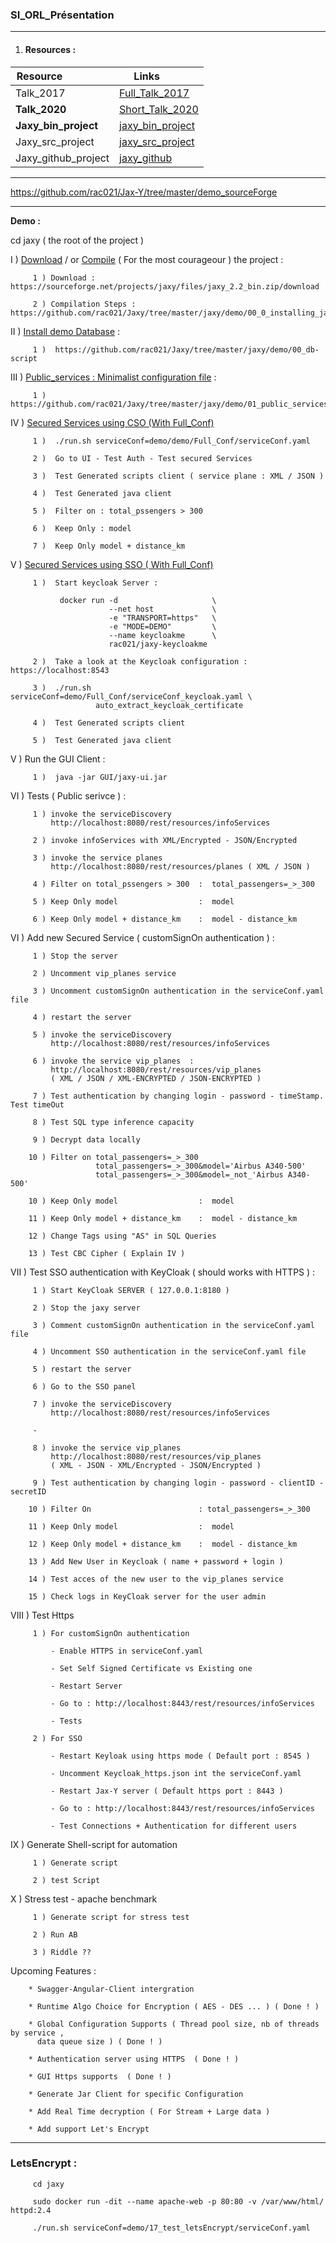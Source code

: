 ### SI_ORL_Présentation

--------------------------------------

1. #### Resources :

| Resource  &nbsp;&nbsp;&nbsp;&nbsp;&nbsp;&nbsp;&nbsp;&nbsp;&nbsp;&nbsp;&nbsp;&nbsp;&nbsp;&nbsp;&nbsp;&nbsp;  |  Links &nbsp;&nbsp;&nbsp;&nbsp;&nbsp;&nbsp;&nbsp;&nbsp; |
|-----------|---------------|
|  Talk_2017  |  [Full_Talk_2017](https://github.com/rac021/Jax-Y/blob/master/demo_sourceForge/Talk_PasSageEnSeine/Jax-Y.pdf)              | -- | -- |
|  **Talk_2020**  |  [Short_Talk_2020](https://github.com/rac021/Jaxy/blob/master/docs/talk/Jaxy.pdf) | -- | -- |
|  **Jaxy_bin_project**  |  [jaxy_bin_project](https://sourceforge.net/projects/jaxy/files/jaxy_2.2_bin.zip/download) | -- | -- |
|  Jaxy_src_project  |  [jaxy_src_project](https://sourceforge.net/projects/jaxy/files/Jaxy_2.2_src.zip/download) | -- | -- |
|  Jaxy_github_project |  [jaxy_github](https://github.com/rac021/Jaxy) | -- | -- |


--------------------------------------

https://github.com/rac021/Jax-Y/tree/master/demo_sourceForge

--------------------------------------

 **Demo :** 
 
 cd jaxy ( the root of the project )
 
 I )   [Download](https://sourceforge.net/projects/jaxy/files/jaxy_2.2_bin.zip/download) / or [Compile](https://github.com/rac021/Jaxy/tree/master/jaxy/demo/00_0_installing_jaxy) ( For the most courageour ) the project :
 
         1 ) Download : https://sourceforge.net/projects/jaxy/files/jaxy_2.2_bin.zip/download
         
         2 ) Compilation Steps : https://github.com/rac021/Jaxy/tree/master/jaxy/demo/00_0_installing_jaxy
 
 II )   [Install demo Database](https://github.com/rac021/Jaxy/tree/master/jaxy/demo/00_db-script) :
 
         1 )  https://github.com/rac021/Jaxy/tree/master/jaxy/demo/00_db-script 
       
       
 III )  [Public_services : Minimalist configuration file](https://github.com/rac021/Jaxy/tree/master/jaxy/demo/01_public_services) :
  
         1 )  https://github.com/rac021/Jaxy/tree/master/jaxy/demo/01_public_services
       
 
 IV )  [Secured Services using CSO (With Full_Conf)](https://github.com/rac021/Jaxy/tree/master/jaxy/demo/Full_Conf)
 
         1 )  ./run.sh serviceConf=demo/demo/Full_Conf/serviceConf.yaml
 
         2 )  Go to UI - Test Auth - Test secured Services
         
         3 )  Test Generated scripts client ( service plane : XML / JSON )
        
         4 )  Test Generated java client 
        
         5 )  Filter on : total_pssengers > 300 
         
         6 )  Keep Only : model 
         
         7 )  Keep Only model + distance_km 
         
 
 V )   [Secured Services using SSO ( With Full_Conf)](https://github.com/rac021/Jaxy/tree/master/jaxy/demo/Full_Conf)
 
         1 )  Start keycloak Server :
         
               docker run -d                     \
                          --net host             \
                          -e "TRANSPORT=https"   \
                          -e "MODE=DEMO"         \
                          --name keycloakme      \
                          rac021/jaxy-keycloakme                         
         
         2 )  Take a look at the Keycloak configuration : https://localhost:8543
         
         3 )  ./run.sh serviceConf=demo/Full_Conf/serviceConf_keycloak.yaml \
                       auto_extract_keycloak_certificate
 
         4 )  Test Generated scripts client
         
         5 )  Test Generated java client         
                  
         
 V  )  Run the GUI Client :
        
         1 )  java -jar GUI/jaxy-ui.jar
       
        
 VI  ) Tests ( Public serivce ) :
 
         1 ) invoke the serviceDiscovery     
             http://localhost:8080/rest/resources/infoServices
         
         2 ) invoke infoServices with XML/Encrypted - JSON/Encrypted
         
         3 ) invoke the service planes        
             http://localhost:8080/rest/resources/planes ( XML / JSON )

         4 ) Filter on total_pssengers > 300  :  total_passengers=_>_300  
         
         5 ) Keep Only model                  :  model
         
         6 ) Keep Only model + distance_km    :  model - distance_km
       

 VI ) Add new Secured Service ( customSignOn authentication ) :
 
         1 ) Stop the server
         
         2 ) Uncomment vip_planes service
         
         3 ) Uncomment customSignOn authentication in the serviceConf.yaml file
                  
         4 ) restart the server 
         
         5 ) invoke the serviceDiscovery    
             http://localhost:8080/rest/resources/infoServices
         
         6 ) invoke the service vip_planes  : 
             http://localhost:8080/rest/resources/vip_planes 
             ( XML / JSON / XML-ENCRYPTED / JSON-ENCRYPTED )
         
         7 ) Test authentication by changing login - password - timeStamp. Test timeOut 
          
         8 ) Test SQL type inference capacity

         9 ) Decrypt data locally 
         
        10 ) Filter on total_passengers=_>_300  
                       total_passengers=_>_300&model='Airbus A340-500'
                       total_passengers=_>_300&model=_not_'Airbus A340-500'
         
        10 ) Keep Only model                  :  model
         
        11 ) Keep Only model + distance_km    :  model - distance_km
         
        12 ) Change Tags using "AS" in SQL Queries
        
        13 ) Test CBC Cipher ( Explain IV )

        
 VII ) Test SSO authentication with KeyCloak ( should works with HTTPS ) :

         1 ) Start KeyCloak SERVER ( 127.0.0.1:8180 )
 
         2 ) Stop the jaxy server
         
         3 ) Comment customSignOn authentication in the serviceConf.yaml file
        
         4 ) Uncomment SSO authentication in the serviceConf.yaml file
        
         5 ) restart the server 
         
         6 ) Go to the SSO panel 
         
         7 ) invoke the serviceDiscovery 
             http://localhost:8080/rest/resources/infoServices
             
         -
         
         8 ) invoke the service vip_planes
             http://localhost:8080/rest/resources/vip_planes 
             ( XML - JSON - XML/Encrypted - JSON/Encrypted )
         
         9 ) Test authentication by changing login - password - clientID - secretID
         
        10 ) Filter On                        : total_passengers=_>_300
         
        11 ) Keep Only model                  :  model
         
        12 ) Keep Only model + distance_km    :  model - distance_km
        
        13 ) Add New User in Keycloak ( name + password + login )
        
        14 ) Test acces of the new user to the vip_planes service  
         
        15 ) Check logs in KeyCloak server for the user admin

        
 VIII ) Test Https 
 
         1 ) For customSignOn authentication
             
             - Enable HTTPS in serviceConf.yaml 
             
             - Set Self Signed Certificate vs Existing one 
             
             - Restart Server 
             
             - Go to : http://localhost:8443/rest/resources/infoServices
             
             - Tests 
         
         2 ) For SSO
          
             - Restart Keyloak using https mode ( Default port : 8545 )
             
             - Uncomment Keycloak_https.json int the serviceConf.yaml 
             
             - Restart Jax-Y server ( Default https port : 8443 )
             
             - Go to : http://localhost:8443/rest/resources/infoServices
             
             - Test Connections + Authentication for different users 
         
   
 IX  ) Generate Shell-script for automation 
 
         1 ) Generate script 
         
         2 ) test Script 
       
 X  ) Stress test - apache benchmark 
 
         1 ) Generate script for stress test
         
         2 ) Run AB

         3 ) Riddle ??
         
 Upcoming Features :
 
        * Swagger-Angular-Client intergration 
       
        * Runtime Algo Choice for Encryption ( AES - DES ... ) ( Done ! )

        * Global Configuration Supports ( Thread pool size, nb of threads by service ,
          data queue size ) ( Done ! )
          
        * Authentication server using HTTPS  ( Done ! )
              
        * GUI Https supports  ( Done ! )
        
        * Generate Jar Client for specific Configuration
        
        * Add Real Time decryption ( For Stream + Large data )
        
        * Add support Let's Encrypt
        
    



--------------------------------------
### LetsEncrypt :

```
     cd jaxy
      
     sudo docker run -dit --name apache-web -p 80:80 -v /var/www/html/ httpd:2.4     

     ./run.sh serviceConf=demo/17_test_letsEncrypt/serviceConf.yaml     
     
```
